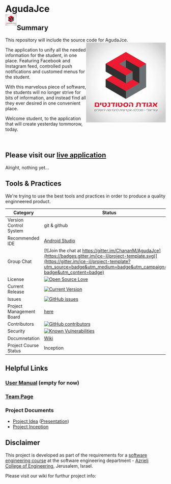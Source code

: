 # AgudaJce <div><img align="left" src="./img/logo.jpg" width="36" height="36"/></div>

## Summary

This repository will include the source code for AgudaJce.
<img align="right" src="./img/logo.jpg" width="250" height="250"/>

The application to unify all the needed information for the student, in one place. Featuring Facebook and Instagram feed, controlled push notifications and customed menus for the student.

With this marvelous piece of software, the students will no longer strive for bits of information, and instead find all they ever desired in one convenient place.

Welcome student, to the application that will create yesterday tommorow, today.

</br>

## Please visit our [live application](https://www.youtube.com/watch?v=dQw4w9WgXcQ)
Alright, nothing yet...

## Tools & Practices
We're trying to use the best tools and practices in order to produce a quality enginneered product.

|Category|Status|
|---|---|
| Version Control System| git & github |
| Recommended IDE | [Android Studio](https://developer.android.com/studio/index.html) |
| Group Chat | [![Join the chat at https://gitter.im/ChananM/AgudaJce](https://badges.gitter.im/jce-il/project-template.svg)](https://gitter.im/jce-il/project-template?utm_source=badge&utm_medium=badge&utm_campaign=pr-badge&utm_content=badge) |
| License | [![Open Source Love](https://badges.frapsoft.com/os/mit/mit.svg?v=102)](https://github.com/ellerbrock/open-source-badge/) |
| Current Release | [![Current Version](https://img.shields.io/github/release/jce-il/project-template.svg?style=flat)](https://github.com/ChananM/AgudaJce/releases) |
| Issues | [![GitHub issues](https://img.shields.io/github/issues/jce-il/project-template.svg?style=flat)](https://github.com/ChananM/AgudaJce/issues) |
| Project Management Board| [here](https://github.com/ChananM/AgudaJce/projects/1) |
| Contributors | [![GitHub contributors](https://img.shields.io/github/contributors/cdnjs/cdnjs.svg)](https://github.com/ChananM/AgudaJce/graphs/contributors)|
| Security | [![Known Vulnerabilities](https://snyk.io/test/github/jce-il/project-template/badge.svg)](https://snyk.io/test/github/jce-il/project-template) |
| Documnetation | [Wiki](https://github.com/ChananM/AgudaJce/wiki)|
| Project Course Status | Inception |

## Helpful Links

### [User Manual](../../wiki/user-manual) (empty for now)

### [Team Page](../../wiki/team)

### Project Documents
- [Project Idea](docs/idea.pdf) ([Presentation](docs/idea-slides.pdf))
- [Project Inception](../../wiki/inception)

## Disclaimer
This project is developed as part of the requirements for a [software engineering course](https://github.com/jce-il/se-class/wiki) at the software engineering department - [Azrieli College of Engineering](http://www.jce.ac.il/), Jerusalem, Israel.

Please visit our wiki for furthur project info: 

